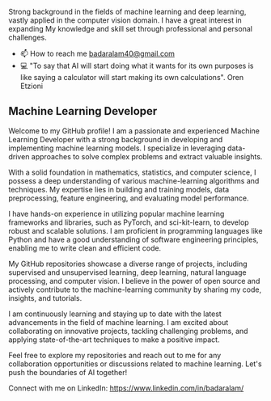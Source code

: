   Strong background in the fields of machine learning and deep learning, vastly applied in the computer vision domain. I have a great interest in expanding   My knowledge and skill set through professional and personal challenges.  
- 📫 How to reach me badaralam40@gmail.com
- 💻 "To say that AI will start doing what it wants for its own purposes is like saying a calculator will start making its own calculations". Oren Etzioni

## Machine Learning Developer

Welcome to my GitHub profile! I am a passionate and experienced Machine Learning Developer with a strong background in developing and implementing machine learning models. I specialize in leveraging data-driven approaches to solve complex problems and extract valuable insights.

With a solid foundation in mathematics, statistics, and computer science, I possess a deep understanding of various machine-learning algorithms and techniques. My expertise lies in building and training models, data preprocessing, feature engineering, and evaluating model performance.

I have hands-on experience in utilizing popular machine learning frameworks and libraries, such as PyTorch, and sci-kit-learn, to develop robust and scalable solutions. I am proficient in programming languages like Python and have a good understanding of software engineering principles, enabling me to write clean and efficient code.

My GitHub repositories showcase a diverse range of projects, including supervised and unsupervised learning, deep learning, natural language processing, and computer vision. I believe in the power of open source and actively contribute to the machine-learning community by sharing my code, insights, and tutorials.

I am continuously learning and staying up to date with the latest advancements in the field of machine learning. I am excited about collaborating on innovative projects, tackling challenging problems, and applying state-of-the-art techniques to make a positive impact.

Feel free to explore my repositories and reach out to me for any collaboration opportunities or discussions related to machine learning. Let's push the boundaries of AI together!

Connect with me on LinkedIn: https://www.linkedin.com/in/badaralam/


<!---
Badar-e-alam/Badar-e-alam is a ✨ special ✨ repository because its `README.md` (this file) appears on your GitHub profile.
You can click the Preview link to take a look at your changes.
--->
